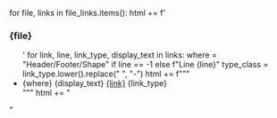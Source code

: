 for file, links in file_links.items():
    html += f'<div class="file"><h3>{file}</h3><ul>'
    for link, line, link_type, display_text in links:
        where = "Header/Footer/Shape" if line == -1 else f"Line {line}"
        type_class = link_type.lower().replace(" ", "-")
        html += f"""
        <li class="link-block">
            <span class="location">{where}</span>
            <span class="display-text">{display_text}</span>
            <a class="actual-link" href="{link}" target="_blank">{link}</a>
            <span class="link-type {type_class}">{link_type}</span>
        </li>
        """
    html += "</ul></div>"